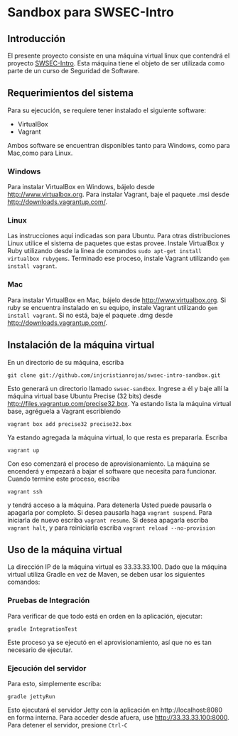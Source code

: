 # Sandbox para SWSEC-Intro

## Introducción

El presente proyecto consiste en una máquina virtual linux que contendrá el
proyecto [SWSEC-Intro](https://github.com/injcristianrojas/swsec-intro).
Esta máquina tiene el objeto de ser utilizada como parte de un curso de
Seguridad de Software.

## Requerimientos del sistema

Para su ejecución, se requiere tener instalado el siguiente software:

* VirtualBox
* Vagrant

Ambos software se encuentran disponibles tanto para Windows, como para
Mac,como para Linux.

### Windows

Para instalar VirtualBox en Windows, bájelo desde
<http://www.virtualbox.org>. Para instalar Vagrant, baje el paquete
.msi desde <http://downloads.vagrantup.com/>.

### Linux

Las instrucciones aquí indicadas son para Ubuntu. Para otras distribuciones
Linux utilice el sistema de paquetes que estas provee. Instale VirtualBox
y Ruby utilizando desde la linea de comandos
`sudo apt-get install virtualbox rubygems`. Terminado ese proceso,
instale Vagrant utilizando `gem install vagrant`. 

### Mac

Para instalar VirtualBox en Mac, bájelo desde <http://www.virtualbox.org>.
Si ruby se encuentra instalado
en su equipo, instale Vagrant utilizando `gem install vagrant`. Si no
está, baje el paquete .dmg desde
<http://downloads.vagrantup.com/>.

## Instalación de la máquina virtual

En un directorio de su máquina, escriba

    git clone git://github.com/injcristianrojas/swsec-intro-sandbox.git

Esto generará un directorio llamado `swsec-sandbox`. Ingrese a él y
baje allí la máquina virtual
base Ubuntu Precise (32 bits) desde
<http://files.vagrantup.com/precise32.box>.
Ya estando lista la máquina virtual base, agréguela a Vagrant escribiendo

    vagrant box add precise32 precise32.box

Ya estando agregada la máquina virtual, lo que resta es prepararla. Escriba

    vagrant up

Con eso comenzará el proceso de aprovisionamiento. La máquina se encenderá
y empezará a bajar
el software que necesita para funcionar. Cuando termine este proceso, escriba

    vagrant ssh

y tendrá acceso a la máquina. Para detenerla Usted puede pausarla o
apagarla por completo. Si
desea pausarla haga `vagrant suspend`. Para iniciarla de nuevo escriba
`vagrant resume`. Si desea
apagarla escriba `vagrant halt`, y para reiniciarla escriba
`vagrant reload --no-provision`

## Uso de la máquina virtual

La dirección IP de la máquina virtual es 33.33.33.100. Dado que la máquina
virtual utiliza Gradle en vez de Maven, se deben usar los siguientes
comandos:

### Pruebas de Integración

Para verificar de que todo está en orden en la aplicación, ejecutar:

    gradle IntegrationTest

Este proceso ya se ejecutó en el aprovisionamiento, así que no es tan
necesario de ejecutar.

### Ejecución del servidor

Para esto, simplemente escriba:

    gradle jettyRun

Esto ejecutará el servidor Jetty con la aplicación en http://localhost:8080
en forma interna. Para acceder desde afuera, use http://33.33.33.100:8000.
Para detener el servidor, presione `Ctrl-C`
